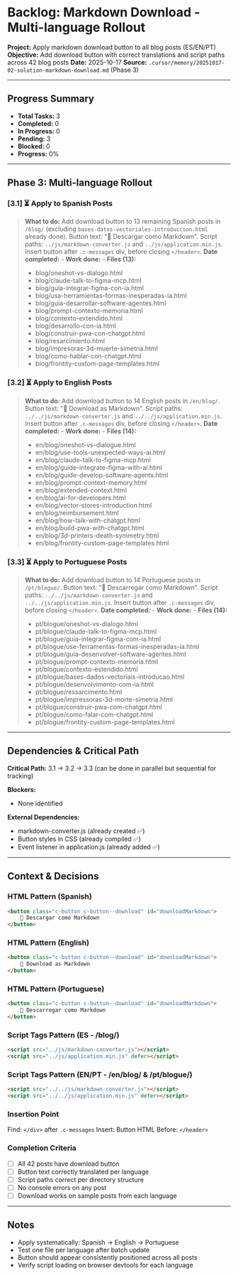 # Backlog: Markdown Download - Multi-language Rollout

**Project:** Apply markdown download button to all blog posts (ES/EN/PT)
**Objective:** Add download button with correct translations and script paths across 42 blog posts
**Date:** 2025-10-17
**Source:** `.cursor/memory/20251017-02-solution-markdown-download.md` (Phase 3)

---

## Progress Summary
- **Total Tasks:** 3
- **Completed:** 0
- **In Progress:** 0
- **Pending:** 3
- **Blocked:** 0
- **Progress:** 0%

---

## Phase 3: Multi-language Rollout

### [3.1] ⏳ Apply to Spanish Posts
> **What to do:** Add download button to 13 remaining Spanish posts in `/blog/` (excluding `bases-datos-vectoriales-introduccion.html` already done). Button text: "📄 Descargar como Markdown". Script paths: `../js/markdown-converter.js` and `../js/application.min.js`. Insert button after `.c-messages` div, before closing `</header>`.
> **Date completed:** -
> **Work done:** -
> **Files (13):**
> - blog/oneshot-vs-dialogo.html
> - blog/claude-talk-to-figma-mcp.html
> - blog/guia-integrar-figma-con-ia.html
> - blog/usa-herramientas-formas-inesperadas-ia.html
> - blog/guia-desarrollar-software-agentes.html
> - blog/prompt-contexto-memoria.html
> - blog/contexto-extendido.html
> - blog/desarrollo-con-ia.html
> - blog/construir-pwa-con-chatgpt.html
> - blog/resarcimiento.html
> - blog/impresoras-3d-muerte-simetria.html
> - blog/como-hablar-con-chatgpt.html
> - blog/frontity-custom-page-templates.html

### [3.2] ⏳ Apply to English Posts
> **What to do:** Add download button to 14 English posts in `/en/blog/`. Button text: "📄 Download as Markdown". Script paths: `../../js/markdown-converter.js` and `../../js/application.min.js`. Insert button after `.c-messages` div, before closing `</header>`.
> **Date completed:** -
> **Work done:** -
> **Files (14):**
> - en/blog/oneshot-vs-dialogue.html
> - en/blog/use-tools-unexpected-ways-ai.html
> - en/blog/claude-talk-to-figma-mcp.html
> - en/blog/guide-integrate-figma-with-ai.html
> - en/blog/guide-develop-software-agents.html
> - en/blog/prompt-context-memory.html
> - en/blog/extended-context.html
> - en/blog/ai-for-developers.html
> - en/blog/vector-stores-introduction.html
> - en/blog/reimbursement.html
> - en/blog/how-talk-with-chatgpt.html
> - en/blog/build-pwa-with-chatgpt.html
> - en/blog/3d-printers-death-symmetry.html
> - en/blog/frontity-custom-page-templates.html

### [3.3] ⏳ Apply to Portuguese Posts
> **What to do:** Add download button to 14 Portuguese posts in `/pt/blogue/`. Button text: "📄 Descarregar como Markdown". Script paths: `../../js/markdown-converter.js` and `../../js/application.min.js`. Insert button after `.c-messages` div, before closing `</header>`.
> **Date completed:** -
> **Work done:** -
> **Files (14):**
> - pt/blogue/oneshot-vs-dialogo.html
> - pt/blogue/claude-talk-to-figma-mcp.html
> - pt/blogue/guia-integrar-figma-com-ia.html
> - pt/blogue/use-ferramentas-formas-inesperadas-ia.html
> - pt/blogue/guia-desenvolver-software-agentes.html
> - pt/blogue/prompt-contexto-memoria.html
> - pt/blogue/contexto-estendido.html
> - pt/blogue/bases-dados-vectoriais-introducao.html
> - pt/blogue/desenvolvimento-com-ia.html
> - pt/blogue/ressarcimento.html
> - pt/blogue/impressoras-3d-morte-simetria.html
> - pt/blogue/construir-pwa-com-chatgpt.html
> - pt/blogue/como-falar-com-chatgpt.html
> - pt/blogue/frontity-custom-page-templates.html

---

## Dependencies & Critical Path

**Critical Path:**
3.1 → 3.2 → 3.3 (can be done in parallel but sequential for tracking)

**Blockers:**
- None identified

**External Dependencies:**
- markdown-converter.js (already created ✅)
- Button styles in CSS (already compiled ✅)
- Event listener in application.js (already added ✅)

---

## Context & Decisions

### HTML Pattern (Spanish)
```html
<button class="c-button c-button--download" id="downloadMarkdown">
    📄 Descargar como Markdown
</button>
```

### HTML Pattern (English)
```html
<button class="c-button c-button--download" id="downloadMarkdown">
    📄 Download as Markdown
</button>
```

### HTML Pattern (Portuguese)
```html
<button class="c-button c-button--download" id="downloadMarkdown">
    📄 Descarregar como Markdown
</button>
```

### Script Tags Pattern (ES - /blog/)
```html
<script src="../js/markdown-converter.js"></script>
<script src="../js/application.min.js" defer></script>
```

### Script Tags Pattern (EN/PT - /en/blog/ & /pt/blogue/)
```html
<script src="../../js/markdown-converter.js"></script>
<script src="../../js/application.min.js" defer></script>
```

### Insertion Point
Find: `</div>` after `.c-messages`
Insert: Button HTML
Before: `</header>`

### Completion Criteria
- [ ] All 42 posts have download button
- [ ] Button text correctly translated per language
- [ ] Script paths correct per directory structure
- [ ] No console errors on any post
- [ ] Download works on sample posts from each language

---

## Notes
- Apply systematically: Spanish → English → Portuguese
- Test one file per language after batch update
- Button should appear consistently positioned across all posts
- Verify script loading on browser devtools for each language
